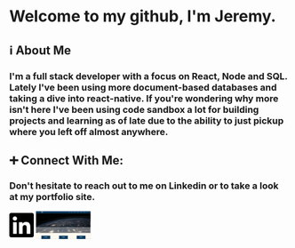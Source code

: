 # Welcome to my github, I'm Jeremy.
## :information_source: About Me
### I'm a full stack developer with a focus on React, Node and SQL. Lately I've been using more document-based databases and taking a dive into react-native. If you're wondering why more isn't here I've been using code sandbox a lot for building projects and learning as of late due to the ability to just pickup where you left off almost anywhere.

## :heavy_plus_sign: Connect With Me:
### Don't hesitate to reach out to me on Linkedin or to take a look at my portfolio site.
<a href="https://linkedin.com/in/barber-jeremy" align="left"><img src="https://raw.githubusercontent.com/onlytruejeremy/onlytruejeremy/9bdb6aaeaf2f6e549d046bc30da2ec6effd782e4/linkedin.svg"  height="50px" /></a>
<a href="https://unlimitedcode.dev/" align="left"><img src="https://github.com/onlytruejeremy/onlytruejeremy/blob/main/portfoliosite.PNG?raw=true"  height="50px"/></a>
